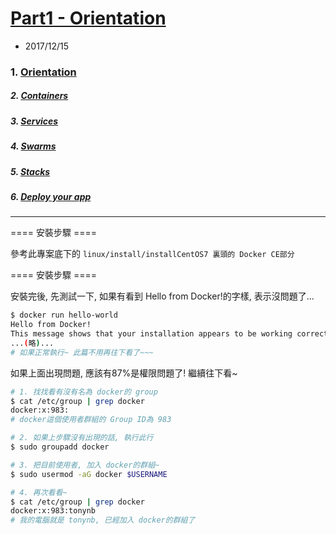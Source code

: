 # [Part1 - Orientation](https://docs.docker.com/v17.09/get-started/)
- 2017/12/15

### 1. [Orientation ](./part1.orientation.md)
##### 2. [Containers](./part2.containers.md)
##### 3. [Services](./part3.services.md)
##### 4. [Swarms](./part4.swarm.md)
##### 5. [Stacks](./part5.stacks.md) 
##### 6. [Deploy your app](./part6.deploy.md)

---


==== 安裝步驟 ====

參考此專案底下的 `linux/install/installCentOS7 裏頭的 Docker CE部分`

==== 安裝步驟 ====

安裝完後, 先測試一下, 如果有看到 Hello from Docker!的字樣, 表示沒問題了...
```sh
$ docker run hello-world
Hello from Docker!
This message shows that your installation appears to be working correctly.
...(略)...
# 如果正常執行~ 此篇不用再往下看了~~~
```

如果上面出現問題, 應該有87%是權限問題了! 繼續往下看~
```sh
# 1. 找找看有沒有名為 docker的 group
$ cat /etc/group | grep docker
docker:x:983:
# docker這個使用者群組的 Group ID為 983

# 2. 如果上步驟沒有出現的話, 執行此行
$ sudo groupadd docker

# 3. 把目前使用者, 加入 docker的群組~
$ sudo usermod -aG docker $USERNAME

# 4. 再次看看~
$ cat /etc/group | grep docker
docker:x:983:tonynb
# 我的電腦就是 tonynb, 已經加入 docker的群組了
```
